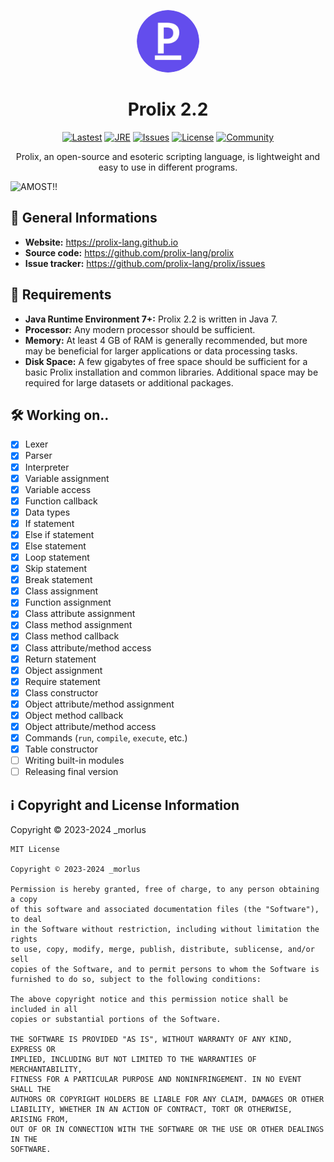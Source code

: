 <p align="center">
  <img src="/icon.png" alt="Prolix" style="height: 100px; width:100px; border-radius: 50%;">
</p>

<h1 align="center">Prolix 2.2</h1>
<p align="center">
  <a href="#"><img src="https://img.shields.io/badge/lastest-2.2--b.5-blue" alt="Lastest"></a>
  <a href="#"><img src="https://img.shields.io/badge/jre-7+-orange" alt="JRE"></a>
  <a href="https://github.com/prolix-lang/prolix/issues"><img src="https://custom-icon-badges.demolab.com/github/issues-raw/prolix-lang/prolix?logo=issue" alt="Issues"></a>
  <a href="https://github.com/prolix-lang/prolix/blob/main/LICENSE.txt"><img src="https://custom-icon-badges.demolab.com/github/license/prolix-lang/prolix?logo=law&logoColor=white" alt="License"></a>
  <a href="https://discord.gg/XRZW7ZrkR7"><img src="https://discordapp.com/api/guilds/1185638738777362472/widget.png?style=shield" alt="Community"></a>
</p>
<p align="center">Prolix, an open-source and esoteric scripting language, is lightweight and easy to use in different programs.</p>

![AMOST!!](https://github.com/prolix-lang/prolix/assets/159283428/8820f215-c244-403a-ae7e-663df35796c1)

<h2>📜 General Informations</h2>

- <strong>Website:</strong> <a href="https://prolix-lang.github.io">https://prolix-lang.github.io</a>
- <strong>Source code:</strong> <a href="https://github.com/prolix-lang/prolix">https://github.com/prolix-lang/prolix</a>
- <strong>Issue tracker:</strong> <a href="https://github.com/prolix-lang/prolix/issues">https://github.com/prolix-lang/prolix/issues</a>

<h2>💾 Requirements</h2>

- <strong>Java Runtime Environment 7+:</strong> Prolix 2.2 is written in Java 7.
- <strong>Processor:</strong> Any modern processor should be sufficient.
- <strong>Memory:</strong> At least 4 GB of RAM is generally recommended, but more may be beneficial for larger applications or data processing tasks.
- <strong>Disk Space:</strong> A few gigabytes of free space should be sufficient for a basic Prolix installation and common libraries. Additional space may be required for large datasets or additional packages.

<h2>🛠 Working on..</h2>

- [x] Lexer
- [x] Parser
- [x] Interpreter
- [x] Variable assignment
- [x] Variable access
- [x] Function callback
- [x] Data types
- [x] If statement
- [x] Else if statement
- [x] Else statement
- [x] Loop statement
- [x] Skip statement
- [x] Break statement
- [x] Class assignment
- [x] Function assignment
- [x] Class attribute assignment
- [x] Class method assignment
- [x] Class method callback
- [x] Class attribute/method access
- [x] Return statement
- [x] Object assignment
- [x] Require statement
- [x] Class constructor
- [x] Object attribute/method assignment
- [x] Object method callback
- [x] Object attribute/method access
- [x] Commands (`run`, `compile`, `execute`, etc.)
- [x] Table constructor
- [ ] Writing built-in modules
- [ ] Releasing final version

<h2>ℹ️ Copyright and License Information</h2>
<p>Copyright © 2023-2024 _morlus<br></p>

```
MIT License

Copyright © 2023-2024 _morlus

Permission is hereby granted, free of charge, to any person obtaining a copy
of this software and associated documentation files (the "Software"), to deal
in the Software without restriction, including without limitation the rights
to use, copy, modify, merge, publish, distribute, sublicense, and/or sell
copies of the Software, and to permit persons to whom the Software is
furnished to do so, subject to the following conditions:

The above copyright notice and this permission notice shall be included in all
copies or substantial portions of the Software.

THE SOFTWARE IS PROVIDED "AS IS", WITHOUT WARRANTY OF ANY KIND, EXPRESS OR
IMPLIED, INCLUDING BUT NOT LIMITED TO THE WARRANTIES OF MERCHANTABILITY,
FITNESS FOR A PARTICULAR PURPOSE AND NONINFRINGEMENT. IN NO EVENT SHALL THE
AUTHORS OR COPYRIGHT HOLDERS BE LIABLE FOR ANY CLAIM, DAMAGES OR OTHER
LIABILITY, WHETHER IN AN ACTION OF CONTRACT, TORT OR OTHERWISE, ARISING FROM,
OUT OF OR IN CONNECTION WITH THE SOFTWARE OR THE USE OR OTHER DEALINGS IN THE
SOFTWARE.
```
